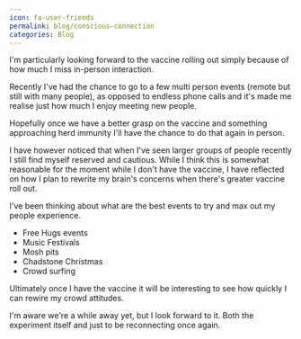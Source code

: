 ```yaml
---
icon: fa-user-friends
permalink: blog/conscious-connection
categories: Blog
---
```


I'm particularly looking forward to the vaccine rolling out simply because of how much I miss in-person interaction.

Recently I've had the chance to go to a few multi person events (remote but still with many people), as opposed to endless phone calls and it's made me realise just how much I enjoy meeting new people.

Hopefully once we have a better grasp on the vaccine and something approaching herd immunity I'll have the chance to do that again in person.

I have however noticed that when I've seen larger groups of people recently I still find myself reserved and cautious. While I think this is somewhat reasonable for the moment while I don't have the vaccine, I have reflected on how I plan to rewrite my brain's concerns when there's greater vaccine roll out.

I've been thinking about what are the best events to try and max out my people experience.

* Free Hugs events
* Music Festivals
* Mosh pits
* Chadstone Christmas
* Crowd surfing


Ultimately once I have the vaccine it will be interesting to see how quickly I can rewire my crowd attitudes.

I'm aware we're a while away yet, but I look forward to it.
Both the experiment itself and just to be reconnecting once again.
